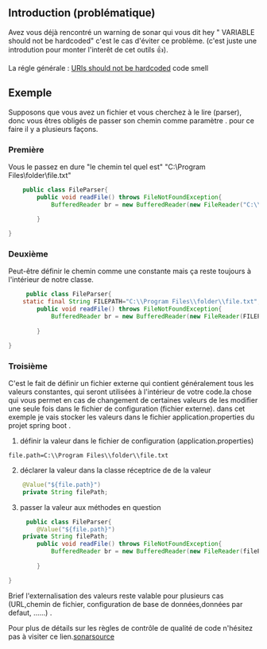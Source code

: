 ## Introduction (problématique)
Avez vous déjà rencontré un warning de sonar qui vous dit hey " VARIABLE should not be hardcoded"
c'est le cas d'éviter ce problème. (c'est juste une introdution pour monter l'interêt de cet outils  👍).

La régle générale : [URIs should not be hardcoded](https://rules.sonarsource.com/java/RSPEC-1075)
code smell
## Exemple
Supposons que vous avez un fichier et vous cherchez à  le lire (parser), donc vous êtres obligés de passer son chemin comme paramètre .
pour ce faire il y a plusieurs façons.
### Première 
Vous le passez en dure "le chemin tel quel est"  "C:\\Program Files\\folder\\file.txt"
```java 
	public class FileParser{
        public void readFile() throws FileNotFoundException{
        	BufferedReader br = new BufferedReader(new FileReader("C:\\Program Files\\folder\\file.txt"));
             
        }

}
```
### Deuxième 
Peut-être définir le chemin comme une constante mais ça reste toujours à l'intérieur de notre classe.
```java 
     public class FileParser{
	static final String FILEPATH="C:\\Program Files\\folder\\file.txt";
        public void readFile() throws FileNotFoundException{
        	BufferedReader br = new BufferedReader(new FileReader(FILEPATH));
             
        }

}
```
### Troisième  
C'est le fait de définir un fichier externe qui contient généralement tous les valeurs constantes, qui seront utilisées à l'intérieur de votre code.la chose qui vous permet en cas de changement de certaines valeurs de les  modifier une seule fois dans le fichier de configuration (fichier externe).
dans cet exemple je vais stocker les valeurs dans le fichier application.properties du projet spring boot .

1. définir la valeur dans le fichier de configuration (application.properties)
```text
file.path=C:\\Program Files\\folder\\file.txt

```

2. déclarer la valeur dans la classe réceptrice de de la valeur
```java
	@Value("${file.path}")
	private String filePath;
```

3. passer la valeur aux méthodes en question

```java 
     public class FileParser{
        @Value("${file.path}")
	private String filePath;
        public void readFile() throws FileNotFoundException{
        	BufferedReader br = new BufferedReader(new FileReader(filePath));
             
        }

}
```
Brief l'externalisation des valeurs reste valable pour plusieurs cas (URL,chemin de fichier, configuration de base de données,données par defaut, ......) .

Pour plus de détails sur les règles de contrôle de qualité de code n'hésitez pas à visiter ce lien.[sonarsource](https://rules.sonarsource.com/java/RSPEC-1075)